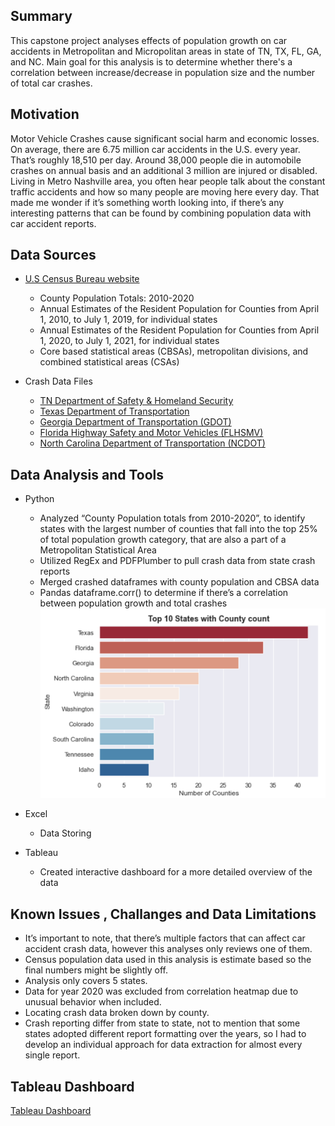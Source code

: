 ## Summary
 This capstone project analyses effects of population growth on car accidents in Metropolitan and Micropolitan areas in state of TN, TX, FL, GA, and NC.
 Main goal for this analysis is to determine whether there's a correlation between 
 increase/decrease in population size and the number of total car crashes.

## Motivation
Motor Vehicle Crashes cause significant social harm and economic losses.
On average, there are 6.75 million car accidents in the U.S. every year. That’s roughly ​18,510 per day. Around 38,000 people die in automobile crashes on annual basis and an additional 3 million are injured or disabled.
Living in Metro Nashville area, you often hear people talk about the constant traffic accidents and how so many people are moving here every day. That made me wonder if it’s something worth looking into, if there’s any interesting patterns that can be found by combining population data with car accident reports.

## Data Sources
- [U.S Census Bureau website](https://www.census.gov/programs-surveys.html)
    * County Population Totals: 2010-2020
    * Annual Estimates of the Resident Population for Counties from April 1, 2010, to July 1, 2019, for individual states
    * Annual Estimates of the Resident Population for Counties from April 1, 2020, to July 1, 2021, for individual states
    * Core based statistical areas (CBSAs), metropolitan divisions, and combined statistical areas (CSAs)

- Crash Data Files
    * [TN Department of Safety & Homeland Security](https://www.tn.gov/safety/stats/crashdata.html)
    * [Texas Department of Transportation](https://www.txdot.gov/inside-txdot.html)
    * [Georgia Department of Transportation (GDOT)](https://gdot.numetric.net/)
    * [Florida Highway Safety and Motor Vehicles (FLHSMV)](https://www.flhsmv.gov)
    * [North Carolina Department of Transportation (NCDOT)](https://connect.ncdot.gov/resources/safety/) 
 
 
## Data Analysis and Tools
- Python
    * Analyzed “County Population totals from 2010-2020”, to identify states with the largest number of counties that fall into the top 25% of total population growth category, that are also a part of a Metropolitan Statistical Area
    * Utilized RegEx and PDFPlumber to pull crash data from state crash reports
    * Merged crashed dataframes with county population and CBSA data
    * Pandas dataframe.corr() to determine if there’s a correlation between population growth and total crashes
![Number of Counties by State](/visuals/top10_states.png)

- Excel
    * Data Storing

- Tableau
    * Created interactive dashboard for a more detailed overview of the data

 ## Known Issues , Challanges and Data Limitations   
* It’s important to note, that there’s multiple factors that can affect car accident crash data, however this analyses only reviews one of them.
* Census population data used in this analysis is estimate based so the final numbers might be slightly off.
* Analysis only covers 5 states.
* Data for year 2020 was excluded from correlation heatmap due to unusual behavior when included.
* Locating crash data broken down by county.
* Crash reporting differ from state to state, not to mention that some states adopted different report formatting over the years, so I had to develop an individual approach for data extraction for almost every single report.


## Tableau Dashboard

[Tableau Dashboard](https://public.tableau.com/app/profile/iulia.goike/viz/populationgrowtheffectsoncaraccidents/Capstone_Presentation?publish=yes)

